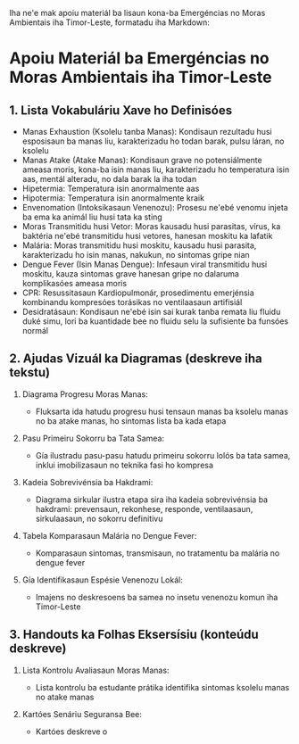Iha ne'e mak apoiu materiál ba lisaun kona-ba Emergéncias no Moras Ambientais iha Timor-Leste, formatadu iha Markdown:

# Apoiu Materiál ba Emergéncias no Moras Ambientais iha Timor-Leste

## 1. Lista Vokabuláriu Xave ho Definisóes  

- Manas Exhaustion (Ksolelu tanba Manas): Kondisaun rezultadu husi esposisaun ba manas liu, karakterizadu ho todan barak, pulsu láran, no ksolelu
- Manas Atake (Atake Manas): Kondisaun grave no potensiálmente ameasa moris, kona-ba isin manas liu, karakterizadu ho temperatura isin aas, mentál alteradu, no dala barak la iha todan
- Hipetermia: Temperatura isin anormalmente aas
- Hipotermia: Temperatura isin anormalmente kraik  
- Envenomation (Intoksikasaun Venenozu): Prosesu ne'ebé venomu injeta ba ema ka animál liu husi tata ka sting
- Moras Transmitidu husi Vetor: Moras kausadu husi parasitas, vírus, ka baktéria ne'ebé transmitidu husi vetores, hanesan moskitu ka lafatik  
- Malária: Moras transmitidu husi moskitu, kausadu husi parasita, karakterizadu ho isin manas, nakukun, no sintomas gripe nian
- Dengue Fever (Isin Manas Dengue): Infesaun viral transmitidu husi moskitu, kauza sintomas grave hanesan gripe no dalaruma komplikasóes ameasa moris
- CPR: Resussitasaun Kardiopulmonár, prosedimentu emerjénsia kombinandu kompresóes torásikas no ventilaasaun artifisiál
- Desidratásaun: Kondisaun ne'ebé isin sai kurak tanba remata liu fluidu duké simu, lori ba kuantidade bee no fluidu selu la sufisiente ba funsóes normál

## 2. Ajudas Vizuál ka Diagramas (deskreve iha tekstu)

1. Diagrama Progresu Moras Manas:
   - Fluksarta ida hatudu progresu husi tensaun manas ba ksolelu manas no ba atake manas, ho sintomas lista ba kada etapa

2. Pasu Primeiru Sokorru ba Tata Samea:  
   - Gía ilustradu pasu-pasu hatudu primeiru sokorru lolós ba tata samea, inklui imobilizasaun no teknika fasi ho kompresa

3. Kadeia Sobrevivénsia ba Hakdrami:
   - Diagrama sirkular ilustra etapa sira iha kadeia sobrevivénsia ba hakdrami: prevensaun, rekonhese, responde, ventilaasaun, sirkulaasaun, no sokorru definitivu

4. Tabela Komparasaun Malária no Dengue Fever:
   - Komparasaun sintomas, transmisaun, no tratamentu ba malária no dengue fever

5. Gía Identifikasaun Espésie Venenozu Lokál:
   - Imajens no deskresoens ba samea no insetu venenozu komun iha Timor-Leste

## 3. Handouts ka Folhas Eksersísiu (konteúdu deskreve)

1. Lista Kontrolu Avaliasaun Moras Manas:
   - Lista kontrolu ba estudante prátika identifika sintomas ksolelu manas no atake manas

2. Kartóes Senáriu Seguransa Bee:
   - Kartóes deskreve o